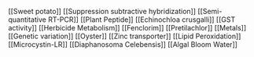 [[Sweet potato]]
[[Suppression subtractive hybridization]]
[[Semi-quantitative RT-PCR]]
[[Plant Peptide]]
[[Echinochloa crusgalli]]
[[GST activity]]
[[Herbicide Metabolism]]
[[Fenclorim]]
[[Pretilachlor]]
[[Metals]]
[[Genetic variation]]
[[Oyster]]
[[Zinc transporter]]
[[Lipid Peroxidation]]
[[Microcystin-LR]]
[[Diaphanosoma Celebensis]]
[[Algal Bloom Water]]
